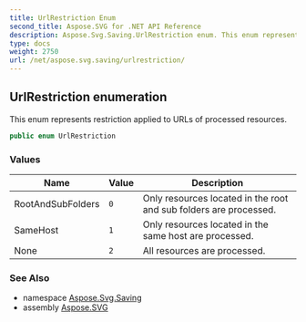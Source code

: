 ```yaml
---
title: UrlRestriction Enum
second_title: Aspose.SVG for .NET API Reference
description: Aspose.Svg.Saving.UrlRestriction enum. This enum represents restriction applied to URLs of processed resources
type: docs
weight: 2750
url: /net/aspose.svg.saving/urlrestriction/
---
```

## UrlRestriction enumeration

This enum represents restriction applied to URLs of processed resources.

```csharp
public enum UrlRestriction
```

### Values

| Name | Value | Description |
| --- | --- | --- |
| RootAndSubFolders | `0` | Only resources located in the root and sub folders are processed. |
| SameHost | `1` | Only resources located in the same host are processed. |
| None | `2` | All resources are processed. |

### See Also

* namespace [Aspose.Svg.Saving](../../aspose.svg.saving/)
* assembly [Aspose.SVG](../../)
